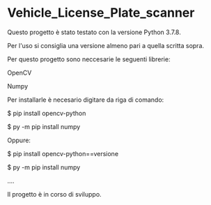 # Vehicle_License_Plate_scanner

Questo progetto è stato testato con la versione Python 3.7.8.

Per l'uso si consiglia una versione almeno pari a quella scritta sopra.

Per questo progetto sono neccesarie le seguenti librerie:

OpenCV

Numpy

Per installarle è necesario digitare da riga di comando:

$ pip install opencv-python

$ py -m pip install numpy

Oppure:

$ pip install opencv-python==versione

$ py -m pip install numpy

....

Il progetto è in corso di sviluppo.
